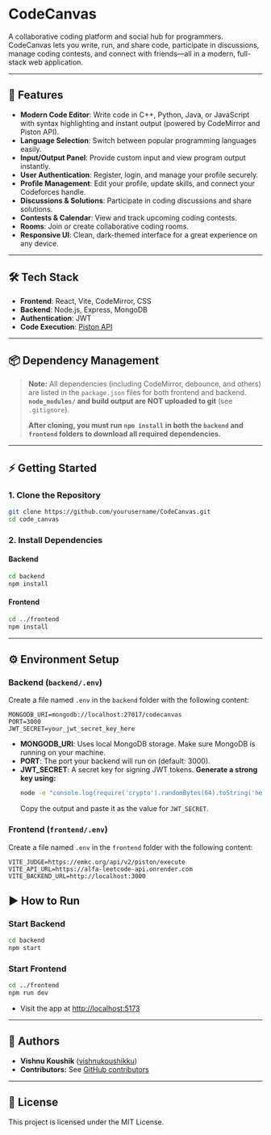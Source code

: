 # CodeCanvas

A collaborative coding platform and social hub for programmers. CodeCanvas lets you write, run, and share code, participate in discussions, manage coding contests, and connect with friends—all in a modern, full-stack web application.

---

## 🚀 Features

- **Modern Code Editor**: Write code in C++, Python, Java, or JavaScript with syntax highlighting and instant output (powered by CodeMirror and Piston API).
- **Language Selection**: Switch between popular programming languages easily.
- **Input/Output Panel**: Provide custom input and view program output instantly.
- **User Authentication**: Register, login, and manage your profile securely.
- **Profile Management**: Edit your profile, update skills, and connect your Codeforces handle.
- **Discussions & Solutions**: Participate in coding discussions and share solutions.
- **Contests & Calendar**: View and track upcoming coding contests.
- **Rooms**: Join or create collaborative coding rooms.
- **Responsive UI**: Clean, dark-themed interface for a great experience on any device.

---

## 🛠️ Tech Stack

- **Frontend**: React, Vite, CodeMirror, CSS
- **Backend**: Node.js, Express, MongoDB
- **Authentication**: JWT
- **Code Execution**: [Piston API](https://github.com/engineer-man/piston)

---

## 📦 Dependency Management

> **Note:** All dependencies (including CodeMirror, debounce, and others) are listed in the `package.json` files for both frontend and backend. **`node_modules/` and build output are NOT uploaded to git** (see `.gitignore`).
>
> **After cloning, you must run `npm install` in both the `backend` and `frontend` folders to download all required dependencies.**

---

## ⚡ Getting Started

### 1. Clone the Repository
```sh
git clone https://github.com/yourusername/CodeCanvas.git
cd code_canvas
```

### 2. Install Dependencies

#### Backend
```sh
cd backend
npm install
```

#### Frontend
```sh
cd ../frontend
npm install
```

---

## ⚙️ Environment Setup

### Backend (`backend/.env`)
Create a file named `.env` in the `backend` folder with the following content:

```
MONGODB_URI=mongodb://localhost:27017/codecanvas
PORT=3000
JWT_SECRET=your_jwt_secret_key_here
```

- **MONGODB_URI**: Uses local MongoDB storage. Make sure MongoDB is running on your machine.
- **PORT**: The port your backend will run on (default: 3000).
- **JWT_SECRET**: A secret key for signing JWT tokens. **Generate a strong key using:**
  ```sh
  node -e "console.log(require('crypto').randomBytes(64).toString('hex'))"
  ```
  Copy the output and paste it as the value for `JWT_SECRET`.

### Frontend (`frontend/.env`)
Create a file named `.env` in the `frontend` folder with the following content:

```
VITE_JUDGE=https://emkc.org/api/v2/piston/execute
VITE_API_URL=https://alfa-leetcode-api.onrender.com
VITE_BACKEND_URL=http://localhost:3000

```

## ️▶️ How to Run

### Start Backend
```sh
cd backend
npm start
```

### Start Frontend
```sh
cd ../frontend
npm run dev
```

- Visit the app at [http://localhost:5173](http://localhost:5173)

---

## 👤 Authors

- **Vishnu Koushik** ([vishnukoushikku](https://github.com/vishnukoushikku))
- **Contributors:** See [GitHub contributors](https://github.com/yourusername/CodeCanvas/graphs/contributors)

---

## 📄 License

This project is licensed under the MIT License.


